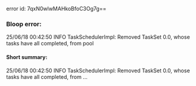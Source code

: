 error id: 7qxN0wlwMAHkoBfoC3Og7g==
### Bloop error:

25/06/18 00:42:50 INFO TaskSchedulerImpl: Removed TaskSet 0.0, whose tasks have all completed, from pool
#### Short summary: 

25/06/18 00:42:50 INFO TaskSchedulerImpl: Removed TaskSet 0.0, whose tasks have all completed, from ...